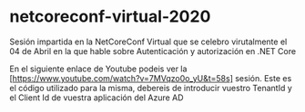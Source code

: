 # netcoreconf-virtual-2020
Sesión impartida en la NetCoreConf Virtual que se celebro virutalmente  el 04 de Abril en la que hable sobre Autenticación y autorización en .NET Core

En el siguiente enlace de Youtube podeis ver la [https://www.youtube.com/watch?v=7MVqzo0o_yU&t=58s] sesión. Este es el código utilizado para la misma, debereis de introducir vuestro TenantId y el Client Id de vuestra aplicación del Azure AD
